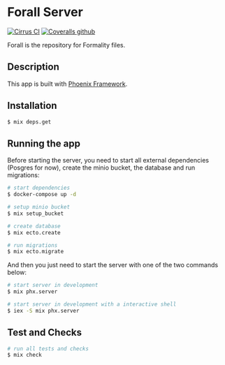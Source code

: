 # Forall Server

[![Cirrus CI](https://img.shields.io/cirrus/github/moonad/Forall-Server?style=for-the-badge)](https://cirrus-ci.com/github/moonad/Forall-Server)
[![Coveralls github](https://img.shields.io/coveralls/github/moonad/Forall-Server?style=for-the-badge)](https://coveralls.io/github/moonad/Forall-Server)

Forall is the repository for Formality files.

## Description

This app is built with [Phoenix Framework](https://www.phoenixframework.org).

## Installation

```bash
$ mix deps.get
```

## Running the app

Before starting the server, you need to start all external dependencies (Posgres for now), create
the minio bucket, the database and run migrations:

```bash
# start dependencies
$ docker-compose up -d

# setup minio bucket
$ mix setup_bucket

# create database
$ mix ecto.create

# run migrations
$ mix ecto.migrate
```

And then you just need to start the server with one of the two commands below:

```bash
# start server in development
$ mix phx.server

# start server in development with a interactive shell
$ iex -S mix phx.server
```

## Test and Checks

```bash
# run all tests and checks
$ mix check
```